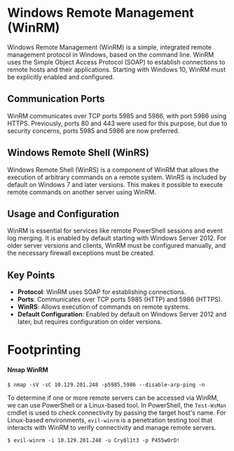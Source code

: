 # Windows Remote Management (WinRM)

Windows Remote Management (WinRM) is a simple, integrated remote management protocol in Windows, based on the command line. WinRM uses the Simple Object Access Protocol (SOAP) to establish connections to remote hosts and their applications. Starting with Windows 10, WinRM must be explicitly enabled and configured.

## Communication Ports

WinRM communicates over TCP ports 5985 and 5986, with port 5986 using HTTPS. Previously, ports 80 and 443 were used for this purpose, but due to security concerns, ports 5985 and 5986 are now preferred.

## Windows Remote Shell (WinRS)

Windows Remote Shell (WinRS) is a component of WinRM that allows the execution of arbitrary commands on a remote system. WinRS is included by default on Windows 7 and later versions. This makes it possible to execute remote commands on another server using WinRM.

## Usage and Configuration

WinRM is essential for services like remote PowerShell sessions and event log merging. It is enabled by default starting with Windows Server 2012. For older server versions and clients, WinRM must be configured manually, and the necessary firewall exceptions must be created.

## Key Points

- **Protocol**: WinRM uses SOAP for establishing connections.
- **Ports**: Communicates over TCP ports 5985 (HTTP) and 5986 (HTTPS).
- **WinRS**: Allows execution of commands on remote systems.
- **Default Configuration**: Enabled by default on Windows Server 2012 and later, but requires configuration on older versions.

# Footprinting
#### Nmap WinRM

```shell-session
$ nmap -sV -sC 10.129.201.248 -p5985,5986 --disable-arp-ping -n
```

To determine if one or more remote servers can be accessed via WinRM, we can use PowerShell or a Linux-based tool. In PowerShell, the `Test-WsMan` cmdlet is used to check connectivity by passing the target host's name. For Linux-based environments, `evil-winrm` is a penetration testing tool that interacts with WinRM to verify connectivity and manage remote servers.

```shell-session
$ evil-winrm -i 10.129.201.248 -u Cry0l1t3 -p P455w0rD!
```